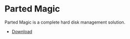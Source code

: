 # Parted Magic

Parted Magic is a complete hard disk management solution.


+ [Download](https://partedmagic.com/)